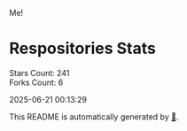 Me!

# Respositories Stats
Stars Count: 241  
Forks Count: 6

2025-06-21 00:13:29  

This README is automatically generated by [🐰](https://github.com/rnitta/rnitta).

